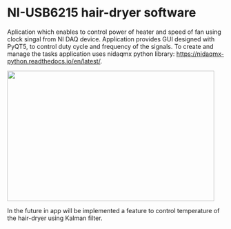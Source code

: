 # NI-USB6215 hair-dryer software

Aplication which enables to control power of heater and speed of fan using clock singal from NI DAQ device. Application provides GUI
designed with PyQT5, to control duty cycle and frequency of the signals. To create and manage the tasks application uses nidaqmx python
library: https://nidaqmx-python.readthedocs.io/en/latest/.

<img src="https://media.giphy.com/media/j3i998HiDoZZRyqSHV/giphy.gif" width="480" height="302" />

In the future in app will be implemented a feature to control temperature of the hair-dryer using Kalman filter.

